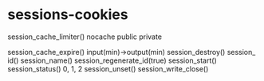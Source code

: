 # sessions-cookies

session_cache_limiter() nocache public private

session_​cache_​expire() input(min)->output(min)
session_​destroy()
session_​id()
session_​name()
session_​regenerate_​id(true)
session_​start()
session_status() 0, 1, 2
session_​unset()
session_​write_​close()


<!-- while($row = $result->fetch_assoc()) {
    echo "id: " . $row["id"]."<br>";
} -->
